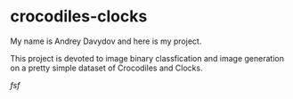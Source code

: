 # crocodiles-clocks

My name is Andrey Davydov and here is my project. 

This project is devoted to image binary classfication and image generation on a pretty simple dataset of Crocodiles and Clocks.

$fsf$
